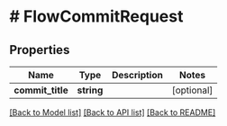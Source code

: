 # # FlowCommitRequest

## Properties

Name | Type | Description | Notes
------------ | ------------- | ------------- | -------------
**commit_title** | **string** |  | [optional]

[[Back to Model list]](../../README.md#models) [[Back to API list]](../../README.md#endpoints) [[Back to README]](../../README.md)
